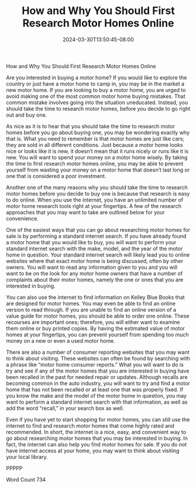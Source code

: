 ﻿---
title: "How and Why You Should First Research Motor Homes Online"
date: 2024-03-30T13:50:45-08:00
description: "TXT Tips for Web Success"
featured_image: "/images/TXT.jpg"
tags: ["TXT"]
---

How and Why You Should First Research Motor Homes Online

Are you interested in buying a motor home? If you would like to explore the country or just have a motor home to camp in, you may be in the market a new motor home.  If you are looking to buy a motor home, you are urged to avoid making one of the most common motor home buying mistakes.  That common mistake involves going into the situation uneducated.  Instead, you should take the time to research motor homes, before you decide to go right out and buy one.

As nice as it is to hear that you should take the time to research motor homes before you go about buying one, you may be wondering exactly why that is.  What you need to remember is that motor homes are just like cars; they are sold in all different conditions.  Just because a motor home looks nice or looks like it is new, it doesn’t mean that it runs nicely or runs like it is new.  You will want to spend your money on a motor home wisely. By taking the time to first research motor homes online, you may be able to prevent yourself from wasting your money on a motor home that doesn’t last long or one that is considered a poor investment.

Another one of the many reasons why you should take the time to research motor homes before you decide to buy one is because that research is easy to do online. When you use the internet, you have an unlimited number of motor home research tools right at your fingertips.  A few of the research approaches that you may want to take are outlined below for your convenience.

One of the easiest ways that you can go about researching motor homes for sale is by performing a standard internet search.  If you have already found a motor home that you would like to buy, you will want to perform your standard internet search with the make, model, and the year of the motor home in question. Your standard internet search will likely lead you to online websites where that exact motor home is being discussed, often by other owners. You will want to read any information given to you and you will want to be on the look for any motor home owners that have a number of complaints about their motor homes, namely the one or ones that you are interested in buying.

You can also use the internet to find information on Kelley Blue Books that are designed for motor homes.  You may even be able to find an online version to read through. If you are unable to find an online version of a value guide for motor homes, you should be able to order one online. These recourses are important ones; therefore, you will either want to examine them online or buy printed copies.  By having the estimated value of motor homes at your fingertips, you can prevent yourself from spending too much money on a new or even a used motor home.

There are also a number of consumer reporting websites that you may want to think about visiting. These websites can often be found by searching with a phrase like “motor home consumer reports.” What you will want to do is try and see if any of the motor homes that you are interested in buying have been recalled in the past for needed repair or updates. Although recalls are becoming common in the auto industry, you will want to try and find a motor home that has not been recalled or at least one that was properly fixed.  If you know the make and the model of the motor home in question, you may want to perform a standard internet search with that information, as well as add the word “recall,” in your search box as well.  

Even if you have yet to start shopping for motor homes, you can still use the internet to find and research motor homes that come highly rated and recommended.  In short, the internet is a nice, easy, and convenient way to go about researching motor homes that you may be interested in buying. In fact, the internet can also help you find motor homes for sale.  If you do not have internet access at your home, you may want to think about visiting your local library.

PPPPP

Word Count 734

